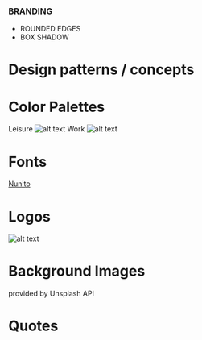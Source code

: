 ### BRANDING
- ROUNDED EDGES
- BOX SHADOW

# Design patterns / concepts



# Color Palettes
Leisure
![alt text](https://i.imgur.com/KUzy27M.png "Leisure Color Palette")
Work
![alt text](https://i.imgur.com/LZK5uLn.png "Work Color Palette")

# Fonts
[Nunito](https://fonts.google.com/specimen/Nunito+Sans)


# Logos
![alt text](https://cdn.discordapp.com/attachments/604047460049879043/606154897590845501/Flowlogo.png "flow logo")


# Background Images
provided by Unsplash API


# Quotes
  
